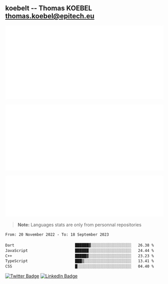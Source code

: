 ## koebelt -- Thomas KOEBEL <thomas.koebel@epitech.eu>

<!-- On github since 2018-->


![Metrics](/metrics.classic.svg)



<!--![Metrics](/metrics.plugin.introduction.repository.svg)-->
![Metrics](/metrics.plugin.isocalendar.svg)



![Metrics](/metrics.plugin.languages.svg)

> **Note:** Languages stats are only from personnal repositories

<!--START_SECTION:waka-->

```txt
From: 20 November 2022 - To: 18 September 2023

Dart                           ██████▓░░░░░░░░░░░░░░░░░░   26.38 %
JavaScript                     ██████░░░░░░░░░░░░░░░░░░░   24.44 %
C++                            █████▓░░░░░░░░░░░░░░░░░░░   23.23 %
TypeScript                     ███▒░░░░░░░░░░░░░░░░░░░░░   13.41 %
CSS                            █░░░░░░░░░░░░░░░░░░░░░░░░   04.40 %
```

<!--END_SECTION:waka-->

[![Twitter Badge](https://img.shields.io/badge/Twitter-Profile-informational?style=flat&logo=twitter&logoColor=white&color=1CA2F1)](https://twitter.com/jesuis_roux)
[![LinkedIn Badge](https://img.shields.io/badge/LinkedIn-Profile-informational?style=flat&logo=linkedin&logoColor=white&color=0D76A8)](https://www.linkedin.com/in/koebelt/)
